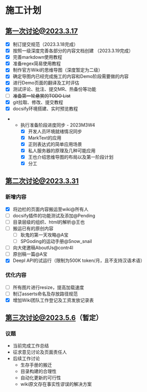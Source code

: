 # 施工计划

## 第一次讨论@2023.3.17

* [x] 制订提交规范（2023.3.18完成）
* [x] 按照一级深度完善各部分的内容文档创建 （2023.3.19完成）
* [x] 完善markdown使用教程
* [x] 准备regex简易使用教程
* [x] 制作官方Wiki的思维导图（深度暂定为二级）
* [x] 确定导图内已经完成施工的内容和Demo阶段需要做的内容
* [x] 进行Demo页面的翻译及工时评估
* [x] 测试评论、批注、提交MR、热备份等功能
* [ ] ~~准备第一轮悬赏的TODO List~~
* [x] git拉取、修改、提交教程
* [x] docsify环境搭建、实时预览教程
* - 执行准备阶段进度同步 - 2023M3W4
    * [x] 开发人员环境就绪情况同步
    * [x] MarkText的应用
    * [x] 正则表达式的简单应用场景
    * [x] 私人服务器的原理及几种可能应用
    * [x] 王也介绍思维导图的布局以及第一阶段计划
    * [x] 分工

## 第二次讨论@2023.3.31
### 新增内容
* [x] 将边栏的页面内容搬运至wiki@所有人
* [ ] docsify插件的功能测试及添加@Pending
* [ ] 目录层级的组织、html的解析@王也
* [ ] 搬运已有的原创内容
    * [ ] 耿鬼的第一天攻略@A宝
    * [ ] SPGoding的运动手册@Snow_snail
* [ ] 向大佬邀稿AboutUs@contr4l
* [ ] 原创稿一篇@A宝
* [x] Deepl API的试运行（限制为500K token/月，且不支持汉语术语）
### 优化内容
* [ ] 所有图片进行resize，提高加载速度
* [ ] 制订asserts命名及存放路径规范
* [x] 增加Wiki团队工作登记及工资发放记录表

## 第三次讨论@2023.5.6（暂定）
### 议题
- 当前完成工作总结
- 征求意见讨论及页面责任人
- 后续工作讨论
    - 生存手册的搬迁
    - 目录构建的合理性
    - 自动化更新的可行性
    - wiki原文存在事实性谬误的解决方案
